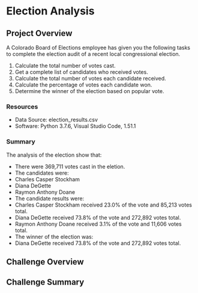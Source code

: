# Election Analysis

## Project Overview

A Colorado Board of Elections employee has given you the following tasks to complete the
election audit of a recent local congressional election.

  1. Calculate the total number of votes cast. 
  2. Get a complete list of candidates who received votes. 
  3. Calculate the total number of votes each candidate received.
  4. Calculate the percentage of votes each candidate won. 
  5. Determine the winner of the election based on popular vote. 
  
 ### Resources 
 * Data Source: election_results.csv
 * Software: Python 3.7.6, Visual Studio Code, 1.51.1
 
 ### Summary
 The analysis of the election show that:
 * There were 369,711 votes cast in the eletion. 
 * The candidates were:
  * Charles Casper Stockham
  * Diana DeGette
  * Raymon Anthony Doane
 * The candidate results were: 
  * Charles Casper Stockham received 23.0% of the vote and 85,213 votes total.
  * Diana DeGette received 73.8% of the vote and 272,892 votes total.
  * Raymon Anthony Doane received 3.1% of the vote and 11,606 votes total.
 * The winner of the election was:
  * Diana DeGette received 73.8% of the vote and 272,892 votes total.
    
## Challenge Overview

## Challenge Summary
